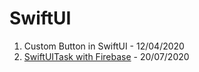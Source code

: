 # SwiftUI


1. Custom Button in SwiftUI - 12/04/2020
2. [SwiftUITask with Firebase](https://github.com/jorgemht/SwiftUITask) - 20/07/2020

